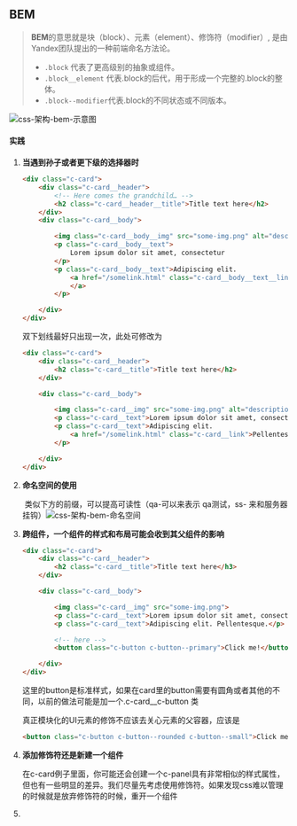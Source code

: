 ## BEM

> **BEM**的意思就是块（block）、元素（element）、修饰符（modifier）, 是由Yandex团队提出的一种前端命名方法论。
>
> * `.block` 代表了更高级别的抽象或组件。
> * `.block__element` 代表.block的后代，用于形成一个完整的.block的整体。
> * `.block--modifier`代表.block的不同状态或不同版本。

![css-架构-bem-示意图](/Users/qxzm/Documents/GitHub/reading-notes/css/img/css-架构-bem-示意图.jpg)



#### 实践

1. **当遇到孙子或者更下级的选择器时**

   ```html
   <div class="c-card">
       <div class="c-card__header">
           <!-- Here comes the grandchild… -->
           <h2 class="c-card__header__title">Title text here</h2>
       </div>
       <div class="c-card__body">
   
           <img class="c-card__body__img" src="some-img.png" alt="description">
           <p class="c-card__body__text">
               Lorem ipsum dolor sit amet, consectetur
           </p>
           <p class="c-card__body__text">Adipiscing elit.
               <a href="/somelink.html" class="c-card__body__text__link">Pellentesque amet
               </a>
           </p>
   
       </div>
   </div>
   ```

   双下划线最好只出现一次，此处可修改为

   ```html
   <div class="c-card">
       <div class="c-card__header">
           <h2 class="c-card__title">Title text here</h2>
       </div>
   
       <div class="c-card__body">
   
           <img class="c-card__img" src="some-img.png" alt="description">
           <p class="c-card__text">Lorem ipsum dolor sit amet, consectetur</p>
           <p class="c-card__text">Adipiscing elit.
               <a href="/somelink.html" class="c-card__link">Pellentesque amet</a>
           </p>
   
       </div>
   </div>
   ```

   

2. **命名空间的使用**

   ​	类似下方的前缀，可以提高可读性（qa-可以来表示 qa测试，ss- 来和服务器挂钩）![css-架构-bem-命名空间](/Users/qxzm/Documents/GitHub/reading-notes/css/img/css-架构-bem-命名空间.png)

3. **跨组件，一个组件的样式和布局可能会收到其父组件的影响**

   ```html
   <div class="c-card">
       <div class="c-card__header">
           <h2 class="c-card__title">Title text here</h3>
       </div>
   
       <div class="c-card__body">
   
           <img class="c-card__img" src="some-img.png">
           <p class="c-card__text">Lorem ipsum dolor sit amet, consectetur</p>
           <p class="c-card__text">Adipiscing elit. Pellentesque.</p>
   
           <!-- here -->
           <button class="c-button c-button--primary">Click me!</button>
   
       </div>
   </div>
   ```

   这里的button是标准样式，如果在card里的button需要有圆角或者其他的不同，以前的做法可能是加一个.c-card__c-button 类

   真正模块化的UI元素的修饰不应该去关心元素的父容器，应该是

   ```html
   <button class="c-button c-button--rounded c-button--small">Click me!</button>
   ```

4. **添加修饰符还是新建一个组件**

   在c-card例子里面，你可能还会创建一个c-panel具有非常相似的样式属性，但也有一些明显的差异。我们尽量先考虑使用修饰符。如果发现css难以管理的时候就是放弃修饰符的时候，重开一个组件

5. 